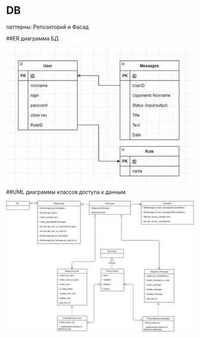 # DB

паттерны: Репозиторий и Фасад

##ER диаграмма БД

![](ER.png)

##UML диаграммы классов доступа к данным

![](UML_DB.png)
